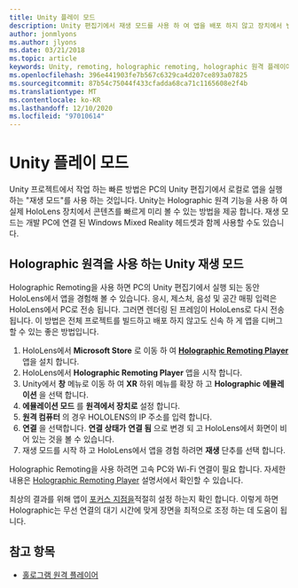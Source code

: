 ```yaml
---
title: Unity 플레이 모드
description: Unity 편집기에서 재생 모드를 사용 하 여 앱을 배포 하지 않고 장치에서 변경 내용을 미리 봅니다.
author: jonmlyons
ms.author: jlyons
ms.date: 03/21/2018
ms.topic: article
keywords: Unity, remoting, holographic remoting, holographic 원격 플레이어, HoloLens, 혼합 현실 헤드셋, windows mixed reality 헤드셋, 가상 현실 헤드셋, unity 재생 모드
ms.openlocfilehash: 396e441903fe7b567c6329ca4d207ce893a07825
ms.sourcegitcommit: 87b54c75044f433cfadda68ca71c1165608e2f4b
ms.translationtype: MT
ms.contentlocale: ko-KR
ms.lasthandoff: 12/10/2020
ms.locfileid: "97010614"
---
```

# <a name="unity-play-mode"></a>Unity 플레이 모드

Unity 프로젝트에서 작업 하는 빠른 방법은 PC의 Unity 편집기에서 로컬로 앱을 실행 하는 "재생 모드"를 사용 하는 것입니다. Unity는 Holographic 원격 기능을 사용 하 여 실제 HoloLens 장치에서 콘텐츠를 빠르게 미리 볼 수 있는 방법을 제공 합니다. 재생 모드는 개발 PC에 연결 된 Windows Mixed Reality 헤드셋과 함께 사용할 수도 있습니다.

## <a name="unity-play-mode-with-holographic-remoting"></a>Holographic 원격을 사용 하는 Unity 재생 모드

Holographic Remoting을 사용 하면 PC의 Unity 편집기에서 실행 되는 동안 HoloLens에서 앱을 경험해 볼 수 있습니다. 응시, 제스처, 음성 및 공간 매핑 입력은 HoloLens에서 PC로 전송 됩니다. 그러면 렌더링 된 프레임이 HoloLens로 다시 전송 됩니다. 이 방법은 전체 프로젝트를 빌드하고 배포 하지 않고도 신속 하 게 앱을 디버그할 수 있는 좋은 방법입니다.
1. HoloLens에서 **Microsoft Store** 로 이동 하 여 **[Holographic Remoting Player](https://www.microsoft.com/store/p/holographic-remoting-player/9nblggh4sv40)** 앱을 설치 합니다.
2. HoloLens에서 **Holographic Remoting Player** 앱을 시작 합니다.
3. Unity에서 **창** 메뉴로 이동 하 여 **XR** 하위 메뉴를 확장 하 고 **Holographic 에뮬레이션** 을 선택 합니다.
4. **에뮬레이션 모드** 를 **원격에서 장치로** 설정 합니다.
5. **원격 컴퓨터** 의 경우 HOLOLENS의 IP 주소를 입력 합니다.
6. **연결** 을 선택합니다. **연결 상태가** **연결 됨** 으로 변경 되 고 HoloLens에서 화면이 비어 있는 것을 볼 수 있습니다.
7. 재생 모드를 시작 하 고 HoloLens에서 앱을 경험 하려면 **재생** 단추를 선택 합니다.

Holographic Remoting을 사용 하려면 고속 PC와 Wi-Fi 연결이 필요 합니다. 자세한 내용은 [Holographic Remoting Player](../platform-capabilities-and-apis/holographic-remoting-player.md) 설명서에서 확인할 수 있습니다.

최상의 결과를 위해 앱이 [포커스 지점을](focus-point-in-unity.md)적절히 설정 하는지 확인 합니다. 이렇게 하면 Holographic는 무선 연결의 대기 시간에 맞게 장면을 최적으로 조정 하는 데 도움이 됩니다.

## <a name="see-also"></a>참고 항목
* [홀로그램 원격 플레이어](../platform-capabilities-and-apis/holographic-remoting-player.md)
